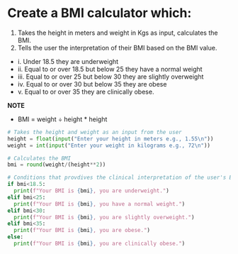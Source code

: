 # Create a BMI calculator which:
1. Takes the height in meters and weight in Kgs as input, calculates the BMI.
2. Tells the user the interpretation of their BMI based on the BMI value.
- i. Under 18.5 they are underweight
- ii. Equal to or over 18.5 but below 25 they have a normal weight
- iii. Equal to or over 25 but below 30 they are slightly overweight
- iv. Equal to or over 30 but below 35 they are obese
- v. Equal to or over 35 they are clinically obese.

**NOTE**
- BMI = weight ÷ height * height

```python
# Takes the height and weight as an input from the user
height = float(input("Enter your height in meters e.g., 1.55\n"))
weight = int(input("Enter your weight in kilograms e.g., 72\n"))

# Calculates the BMI
bmi = round(weight/(height**2))

# Conditions that provdives the clinical interpretation of the user's BMI
if bmi<18.5:
  print(f"Your BMI is {bmi}, you are underweight.")
elif bmi<25:
  print(f"Your BMI is {bmi}, you have a normal weight.")
elif bmi<30:
  print(f"Your BMI is {bmi}, you are slightly overweight.")
elif bmi<35:
  print(f"Your BMI is {bmi}, you are obese.")
else:
  print(f"Your BMI is {bmi}, you are clinically obese.")
```
